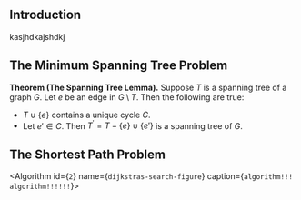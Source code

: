 <script>
    import Dropdown from '$lib/components/article/Dropdown.svelte'
    import Todo from '$lib/components/article/Todo.svelte'
    import Figure from '$lib/figure/Figure.svelte'
    import Algorithm from '$lib/figure/Algorithm.svelte'
    import FigureLink from '$lib/figure/FigureLink.svelte'
    import AlgorithmLink from '$lib/figure/AlgorithmLink.svelte'
    import Psuedocode from '$lib/components/Psuedocode.svelte'

    import * as ps from './psuedocode'

    import MSTHover from './mst-hover.svelte';
    import Shortest from './shortest.svelte';
</script>

## Introduction

kasjhdkajshdkj

## The Minimum Spanning Tree Problem

**Theorem (The Spanning Tree Lemma).** Suppose $T$ is a spanning tree of a graph $G$. Let $e$ be an edge in $G \setminus T$. Then the following are true:

- $T \cup \{e\}$ contains a unique cycle $C$.
- Let $e' \in C$. Then $T^\prime = T - \{e\} \cup \{e'\}$ is a spanning tree of $G$.

<Figure id={`1`} name={`spanning-tree-cycles`}
        caption={`A spanning tree of a graph. Hover over a non-tree edge to reveal the cycle
                  guaranteed by the minimum spanning tree lemma.`}>
  <MSTHover />
</Figure>

## The Shortest Path Problem

<Figure id={`2`} name={`dijkstras-search-figure`}
        caption={`blash k;dasjhdas kj.`}>
<Shortest/>
</Figure>

<Algorithm id={`2`} name={`dijkstras-search-figure`} caption={`algorithm!!! algorithm!!!!!!`}>
<Psuedocode fn={ps.dijkstrasSearch}/>
</Algorithm>
